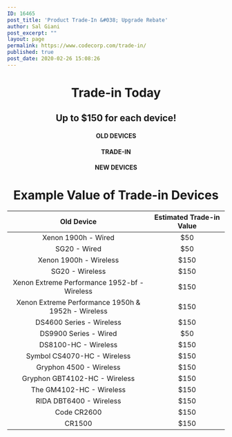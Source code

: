 ```yaml
---
ID: 16465
post_title: 'Product Trade-In &#038; Upgrade Rebate'
author: Sal Giani
post_excerpt: ""
layout: page
permalink: https://www.codecorp.com/trade-in/
published: true
post_date: 2020-02-26 15:08:26
---
```


<h1 style="text-align: center;"><strong>Trade-in Today</strong></h1>
<h2 style="text-align: center;">Up to $150 for each device!</h2>

<h4 style="text-align: center;"><strong>OLD DEVICES</strong></h4>

<h4 style="text-align: center;"><strong>TRADE-IN</strong></h4>

<h4 style="text-align: center;"><strong>NEW DEVICES</strong></h4>

<h1 style="text-align: center;">Example Value of Trade-in Devices</h1>
<div class="table-1">
<table width="100%">
<thead>
<tr>
<th style="text-align: center;" align="left">Old Device</th>
<th style="text-align: center;" align="left">Estimated Trade-in Value</th>
</tr>
</thead>
<tbody>
<tr>
<td style="text-align: center;" align="left">Xenon 1900h - Wired</td>
<td style="text-align: center;" align="left">$50</td>
</tr>
<tr>
<td style="text-align: center;" align="left">SG20 - Wired</td>
<td style="text-align: center;" align="left">$50</td>
</tr>
<tr>
<td style="text-align: center;" align="left">Xenon 1900h - Wireless</td>
<td style="text-align: center;" align="left">$150</td>
</tr>
<tr>
<td style="text-align: center;" align="left">SG20 - Wireless</td>
<td style="text-align: center;" align="left">$150</td>
</tr>
<tr>
<td style="text-align: center;" align="left">Xenon Extreme Performance 1952-bf - Wireless</td>
<td style="text-align: center;" align="left">$150</td>
</tr>
<tr>
<td style="text-align: center;" align="left">Xenon Extreme Performance 1950h &amp; 1952h - Wireless</td>
<td style="text-align: center;" align="left">$150</td>
</tr>
<tr>
<td style="text-align: center;" align="left">DS4600 Series - Wireless</td>
<td style="text-align: center;" align="left">$150</td>
</tr>
<tr>
<td style="text-align: center;" align="left">DS9900 Series - Wired</td>
<td style="text-align: center;" align="left">$50</td>
</tr>
<tr>
<td style="text-align: center;" align="left">DS8100-HC - Wireless</td>
<td style="text-align: center;" align="left">$150</td>
</tr>
<tr>
<td style="text-align: center;" align="left">Symbol CS4070-HC - Wireless</td>
<td style="text-align: center;" align="left">$150</td>
</tr>
<tr>
<td style="text-align: center;" align="left">Gryphon 4500 - Wireless</td>
<td style="text-align: center;" align="left">$150</td>
</tr>
<tr>
<td style="text-align: center;" align="left">Gryphon GBT4102-HC - Wireless</td>
<td style="text-align: center;" align="left">$150</td>
</tr>
<tr>
<td style="text-align: center;" align="left">The GM4102-HC - Wireless</td>
<td style="text-align: center;" align="left">$150</td>
</tr>
<tr>
<td style="text-align: center;" align="left">RIDA DBT6400 - Wireless</td>
<td style="text-align: center;" align="left">$150</td>
</tr>
<tr>
<td style="text-align: center;" align="left">Code CR2600</td>
<td style="text-align: center;" align="left">$150</td>
</tr>
<tr>
<td style="text-align: center;" align="left">CR1500</td>
<td style="text-align: center;" align="left">$150</td>
</tr>
</tbody>
</table>
